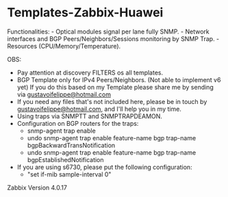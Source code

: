 # Templates-Zabbix-Huawei
Functionalities:
    - Optical modules signal per lane fully SNMP.
    - Network interfaces and BGP Peers/Neighbors/Sessions monitoring by SNMP Trap.
    - Resources (CPU/Memory/Temperature).
   
OBS:   
- Pay attention at discovery FILTERS os all templates.
- BGP Template only for IPv4 Peers/Neighbors. (Not able to implement v6 yet) If you do this based on my Template please share me by sending via gustavoifelippe@hotmail.com
- If you need any files that's not included here, please be in touch by gustavoifelippe@hotmail.com, and I'll help you in my time.
- Using traps via SNMPTT and SNMPTRAPDEAMON.
- Configuration on BGP routers for the traps:
    - snmp-agent trap enable
    - undo snmp-agent trap enable feature-name bgp trap-name bgpBackwardTransNotification
    - undo snmp-agent trap enable feature-name bgp trap-name bgpEstablishedNotification
- If you are using s6730, please put the following configuration:
    - "set if-mib sample-interval 0"

Zabbix Version 4.0.17
